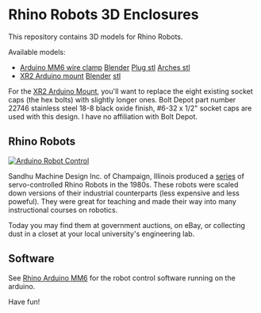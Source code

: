 # Rhino Robots 3D Enclosures

This repository contains 3D models for Rhino Robots.

Available models:
- [Arduino MM6 wire clamp](:arduino_mm6_wire_clamp.png) [Blender](:arduino_mm6_wire_clamp.blend) [Plug stl](:arduino_mm6_wire_clamp_plug.stl) [Arches stl](:arduino_mm6_wire_clamp_arches.stl)
- [XR2 Arduino mount](:xr2_arduino_mount.png) [Blender](:xr2_arduino_mount.blend) [stl](:xr2_arduino_mount.stl)

For the [XR2 Arduino Mount](https://www.youtube.com/watch?v=4HOXKobwqGA), you'll want to replace the eight existing socket caps (the hex bolts) with slightly longer ones. Bolt Depot part number 22746 stainless steel 18-8 black oxide finish, #6-32 x 1/2" socket caps are used with this design. I have no affiliation with Bolt Depot.

## Rhino Robots

[![Arduino Robot Control](https://user-images.githubusercontent.com/39977360/208218280-c486106f-3dde-4b0c-94fe-75af42436de9.gif)](https://www.youtube.com/watch?v=jSTG7T9-4lo&feature=youtu.be)

Sandhu Machine Design Inc. of Champaign, Illinois produced a [series](http://www.theoldrobots.com/rhinoarm.html) of servo-controlled Rhino Robots in the 1980s. These robots were scaled down versions of their industrial counterparts (less expensive and less poweful). They were great for teaching and made their way into many instructional courses on robotics.

Today you may find them at government auctions, on eBay, or collecting dust in a closet at your local university's engineering lab.

## Software 

See [Rhino Arduino MM6](https://github.com/petermcd1010/rhino_arduino_mm6) for the robot control software running on the arduino.

Have fun!

